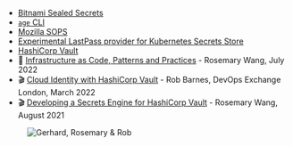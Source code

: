 - [Bitnami Sealed Secrets](https://github.com/bitnami-labs/sealed-secrets)
- [`age` CLI](https://github.com/FiloSottile/age)
- [Mozilla SOPS](https://github.com/mozilla/sops)
- [Experimental LastPass provider for Kubernetes Secrets Store](https://github.com/ansd/secrets-store-csi-driver-provider-lastpass)
- [HashiCorp Vault](https://www.hashicorp.com/products/vault)
- 📖 [Infrastructure as Code, Patterns and Practices](https://www.manning.com/books/infrastructure-as-code-patterns-and-practices) - Rosemary Wang, July 2022
- 🎬 [Cloud Identity with HashiCorp Vault](https://www.youtube.com/watch?v=Jouts5NTorU) - Rob Barnes, DevOps Exchange London, March 2022
- 🎬 [Developing a Secrets Engine for HashiCorp Vault](https://www.youtube.com/watch?v=rn6PyZbagzY) - Rosemary Wang, August 2021

<figure class="richtext-figure richtext-figure--full">
  <img src="https://changelog-assets.s3.amazonaws.com/shipit/shipit-58--rosemary-and-rob.jpg" alt="Gerhard, Rosemary & Rob" loading="lazy">
</figure>